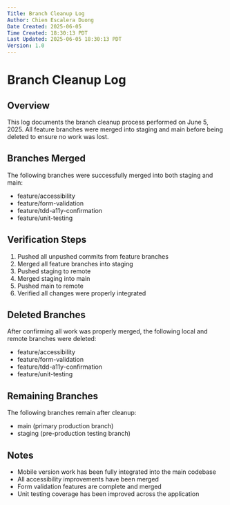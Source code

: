 ```yaml
---
Title: Branch Cleanup Log
Author: Chien Escalera Duong
Date Created: 2025-06-05
Time Created: 18:30:13 PDT
Last Updated: 2025-06-05 18:30:13 PDT
Version: 1.0
---
```


# Branch Cleanup Log

## Overview
This log documents the branch cleanup process performed on June 5, 2025. All feature branches were merged into staging and main before being deleted to ensure no work was lost.

## Branches Merged
The following branches were successfully merged into both staging and main:
- feature/accessibility
- feature/form-validation
- feature/tdd-a11y-confirmation
- feature/unit-testing

## Verification Steps
1. Pushed all unpushed commits from feature branches
2. Merged all feature branches into staging
3. Pushed staging to remote
4. Merged staging into main
5. Pushed main to remote
6. Verified all changes were properly integrated

## Deleted Branches
After confirming all work was properly merged, the following local and remote branches were deleted:
- feature/accessibility
- feature/form-validation
- feature/tdd-a11y-confirmation
- feature/unit-testing

## Remaining Branches
The following branches remain after cleanup:
- main (primary production branch)
- staging (pre-production testing branch)

## Notes
- Mobile version work has been fully integrated into the main codebase
- All accessibility improvements have been merged
- Form validation features are complete and merged
- Unit testing coverage has been improved across the application

